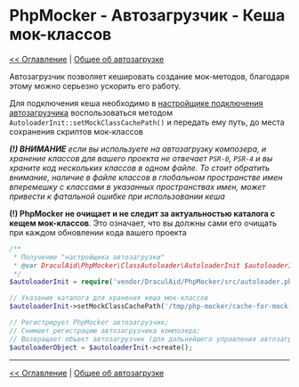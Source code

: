 # PhpMocker - Автозагрузчик - Кеша мок-классов
[<< Оглавление](../README.md) | [Общее об автозагрузке](README.md)

Автозагрузчик позволяет кешировать создание мок-методов, благодаря этому можно серьезно ускорить его работу.

Для подключения кеша необходимо в [настройщике подключения автозагрузчика](autoloader-init.md) воспользоваться методом
`AutoloaderInit::setMockClassCachePath()` и передать ему путь, до места сохранения скриптов мок-классов

_**(!) ВНИМАНИЕ** если вы используете на автозагрузку композера, и хранение классов для вашего проекта не отвечает `PSR-0`,
`PSR-4` и вы храните код нескольких классов в одном файле. То стоит обратить внимание, наличие в файле классов в глобальном
пространстве имен вперемешку с классами в указанных пространствах имен, может привести к фатальной ошибке при использовании кеша_

**(!) PhpMocker не очищает и не следит за актуальностью каталога с кещем мок-классов**. Это означает, что вы должны сами его очищать
при каждом обновлении кода вашего проекта

```php
/**
 * Получение "настройщика автозагрузки"
 * @var DraculAid\PhpMocker\ClassAutoloader\AutoloaderInit $autoloaderInit 
 */
$autoloaderInit = require('vendor/DraculAid/PhpMocker/src/autoloader.php');

// Указание каталога для хранения кеша мок-классов
$autoloaderInit->setMockClassCachePath('/tmp/php-mocker/cache-for-mock-class');

// Регистрирует PhpMocker автозагрузчик;
// Снимает регистрацию автозагрузчика композера;
// Возвращает объект автозагрузчик (для дальнейшего управления автозагрузкой);
$autoloaderObject = $autoloaderInit->create();
```

---

[<< Оглавление](../README.md) | [Общее об автозагрузке](README.md)
